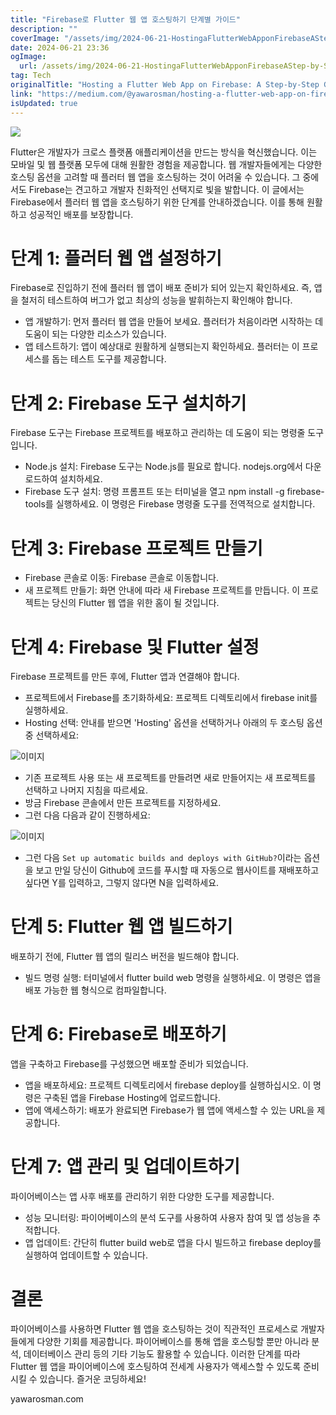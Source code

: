 ```yaml
---
title: "Firebase로 Flutter 웹 앱 호스팅하기 단계별 가이드"
description: ""
coverImage: "/assets/img/2024-06-21-HostingaFlutterWebApponFirebaseAStep-by-StepGuide_0.png"
date: 2024-06-21 23:36
ogImage: 
  url: /assets/img/2024-06-21-HostingaFlutterWebApponFirebaseAStep-by-StepGuide_0.png
tag: Tech
originalTitle: "Hosting a Flutter Web App on Firebase: A Step-by-Step Guide"
link: "https://medium.com/@yawarosman/hosting-a-flutter-web-app-on-firebase-a-step-by-step-guide-46a8bc2f0a5b"
isUpdated: true
---
```






<img src="/assets/img/2024-06-21-HostingaFlutterWebApponFirebaseAStep-by-StepGuide_0.png" />

Flutter은 개발자가 크로스 플랫폼 애플리케이션을 만드는 방식을 혁신했습니다. 이는 모바일 및 웹 플랫폼 모두에 대해 원활한 경험을 제공합니다. 웹 개발자들에게는 다양한 호스팅 옵션을 고려할 때 플러터 웹 앱을 호스팅하는 것이 어려울 수 있습니다. 그 중에서도 Firebase는 견고하고 개발자 친화적인 선택지로 빛을 발합니다. 이 글에서는 Firebase에서 플러터 웹 앱을 호스팅하기 위한 단계를 안내하겠습니다. 이를 통해 원활하고 성공적인 배포를 보장합니다.

# 단계 1: 플러터 웹 앱 설정하기

Firebase로 진입하기 전에 플러터 웹 앱이 배포 준비가 되어 있는지 확인하세요. 즉, 앱을 철저히 테스트하여 버그가 없고 최상의 성능을 발휘하는지 확인해야 합니다.

<div class="content-ad"></div>

- 앱 개발하기: 먼저 플러터 웹 앱을 만들어 보세요. 플러터가 처음이라면 시작하는 데 도움이 되는 다양한 리소스가 있습니다.
- 앱 테스트하기: 앱이 예상대로 원활하게 실행되는지 확인하세요. 플러터는 이 프로세스를 돕는 테스트 도구를 제공합니다.

# 단계 2: Firebase 도구 설치하기

Firebase 도구는 Firebase 프로젝트를 배포하고 관리하는 데 도움이 되는 명령줄 도구입니다.

- Node.js 설치: Firebase 도구는 Node.js를 필요로 합니다. nodejs.org에서 다운로드하여 설치하세요.
- Firebase 도구 설치: 명령 프롬프트 또는 터미널을 열고 npm install -g firebase-tools를 실행하세요. 이 명령은 Firebase 명령줄 도구를 전역적으로 설치합니다.

<div class="content-ad"></div>

# 단계 3: Firebase 프로젝트 만들기

- Firebase 콘솔로 이동: Firebase 콘솔로 이동합니다.
- 새 프로젝트 만들기: 화면 안내에 따라 새 Firebase 프로젝트를 만듭니다. 이 프로젝트는 당신의 Flutter 웹 앱을 위한 홈이 될 것입니다.

# 단계 4: Firebase 및 Flutter 설정

Firebase 프로젝트를 만든 후에, Flutter 앱과 연결해야 합니다.

<div class="content-ad"></div>

- 프로젝트에서 Firebase를 초기화하세요: 프로젝트 디렉토리에서 firebase init를 실행하세요.
- Hosting 선택: 안내를 받으면 'Hosting' 옵션을 선택하거나 아래의 두 호스팅 옵션 중 선택하세요:

![이미지](/assets/img/2024-06-21-HostingaFlutterWebApponFirebaseAStep-by-StepGuide_1.png)

- 기존 프로젝트 사용 또는 새 프로젝트를 만들려면 새로 만들어지는 새 프로젝트를 선택하고 나머지 지침을 따르세요.
- 방금 Firebase 콘솔에서 만든 프로젝트를 지정하세요.
- 그런 다음 다음과 같이 진행하세요:

![이미지](/assets/img/2024-06-21-HostingaFlutterWebApponFirebaseAStep-by-StepGuide_2.png)

<div class="content-ad"></div>

- 그런 다음 `Set up automatic builds and deploys with GitHub?`이라는 옵션을 보고 만일 당신이 Github에 코드를 푸시할 때 자동으로 웹사이트를 재배포하고 싶다면 Y를 입력하고, 그렇지 않다면 N을 입력하세요.

# 단계 5: Flutter 웹 앱 빌드하기

배포하기 전에, Flutter 웹 앱의 릴리스 버전을 빌드해야 합니다.

- 빌드 명령 실행: 터미널에서 flutter build web 명령을 실행하세요. 이 명령은 앱을 배포 가능한 웹 형식으로 컴파일합니다.

<div class="content-ad"></div>

# 단계 6: Firebase로 배포하기

앱을 구축하고 Firebase를 구성했으면 배포할 준비가 되었습니다.

- 앱을 배포하세요: 프로젝트 디렉토리에서 firebase deploy를 실행하십시오. 이 명령은 구축된 앱을 Firebase Hosting에 업로드합니다.
- 앱에 액세스하기: 배포가 완료되면 Firebase가 웹 앱에 액세스할 수 있는 URL을 제공합니다.

# 단계 7: 앱 관리 및 업데이트하기

<div class="content-ad"></div>

파이어베이스는 앱 사후 배포를 관리하기 위한 다양한 도구를 제공합니다.

- 성능 모니터링: 파이어베이스의 분석 도구를 사용하여 사용자 참여 및 앱 성능을 추적합니다.
- 앱 업데이트: 간단히 flutter build web로 앱을 다시 빌드하고 firebase deploy를 실행하여 업데이트할 수 있습니다.

# 결론

파이어베이스를 사용하면 Flutter 웹 앱을 호스팅하는 것이 직관적인 프로세스로 개발자들에게 다양한 기회를 제공합니다. 파이어베이스를 통해 앱을 호스팅할 뿐만 아니라 분석, 데이터베이스 관리 등의 기타 기능도 활용할 수 있습니다. 이러한 단계를 따라 Flutter 웹 앱을 파이어베이스에 호스팅하여 전세계 사용자가 액세스할 수 있도록 준비시킬 수 있습니다. 즐거운 코딩하세요!

<div class="content-ad"></div>

yawarosman.com